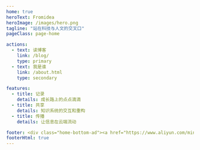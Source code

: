 ```yaml
---
home: true
heroText: Fromidea
heroImage: /images/hero.png
tagline: "站在科技与人文的交叉口"
pageClass: page-home

actions:
  - text: 读博客
    link: /blog/
    type: primary
  - text: 我是谁
    link: /about.html
    type: secondary

features:
  - title: 记录
    details: 成长路上的点点滴滴
  - title: 共享
    details: 知识系统的交互和重构
  - title: 传播
    details: 让信息在云端流动

footer: <div class="home-bottom-ad"><a href="https://www.aliyun.com/minisite/goods?userCode=tmijr0hj" target="_blank"><img src="/images/home-content-bottom.png"></a></div>Write by <a href="mailto:sunao@pintecher.com" style="display:inline-block;margin-bottom:8px;">sunao@pintecher</a> <div style="display:none;"><br>  友情链接 | <a href="http://exam.pinge360.com" title="人事考试网上报名系统">人事考试报名管理系统</a> <a href="http://eat.pinge360.com/" title="准考证在线打印系统">准考证在线打印系统</a> <a href="http://rms.ikaowu.com/" title="网上报名系统">网上报名系统</a></div> <br><small> · 转载请注明来源于 Fromidea.com · <br> <a href="https://beian.miit.gov.cn/" target="_blank">皖ICP备18008522号-3</a></small>
footerHtml: true
---
```


<!-- 保持组件在这个位置 -->
<HomeContentAd/>
